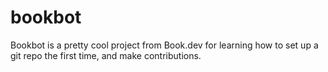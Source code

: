 # bookbot

Bookbot is a pretty cool project from Book.dev for learning how to set up a git repo the first time, and make contributions.
